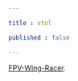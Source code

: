 ```yaml
---

title : vtol

published : false

---
```


[FPV-Wing-Racer](https://makerworld.com/en/models/1267212-fpv-wing-racer-rev-2#profileId-1303707).

